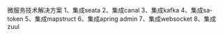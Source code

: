 微服务技术解决方案
1、集成seata
2、集成canal
3、集成kafka
4、集成sa-token
5、集成mapstruct
6、集成apring admin
7、集成websocket
8、集成zuul
